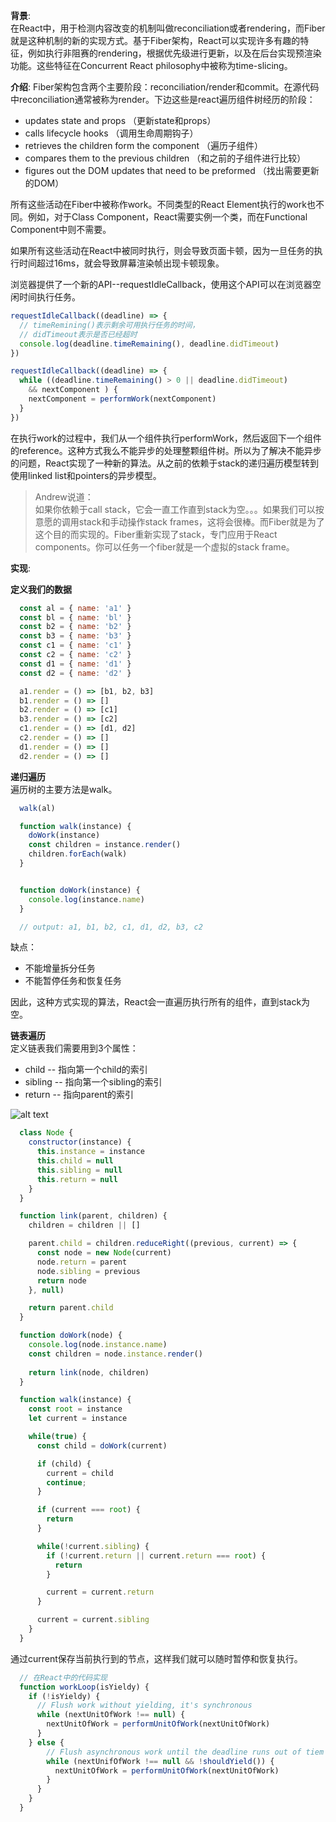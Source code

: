 **背景**:  
在React中，用于检测内容改变的机制叫做reconciliation或者rendering，而Fiber就是这种机制的新的实现方式。基于Fiber架构，React可以实现许多有趣的特征，例如执行非阻赛的rendering，根据优先级进行更新，以及在后台实现预渲染功能。这些特征在Concurrent React philosophy中被称为time-slicing。

**介绍**:
Fiber架构包含两个主要阶段：reconciliation/render和commit。在源代码中reconciliation通常被称为render。下边这些是react遍历组件树经历的阶段：

* updates state and props （更新state和props）
* calls lifecycle hooks （调用生命周期钩子）
* retrieves the children form the component （遍历子组件）
* compares them to the previous children （和之前的子组件进行比较）
* figures out the DOM updates that need to be preformed （找出需要更新的DOM）

所有这些活动在Fiber中被称作work。不同类型的React Element执行的work也不同。例如，对于Class Component，React需要实例一个类，而在Functional Component中则不需要。

如果所有这些活动在React中被同时执行，则会导致页面卡顿，因为一旦任务的执行时间超过16ms，就会导致屏幕渲染帧出现卡顿现象。

浏览器提供了一个新的API--requestIdleCallback，使用这个API可以在浏览器空闲时间执行任务。
```js
requestIdleCallback((deadline) => {
  // timeRemining()表示剩余可用执行任务的时间，
  // didTimeout表示是否已经超时
  console.log(deadline.timeRemaining(), deadline.didTimeout)
})

requestIdleCallback((deadline) => {
  while ((deadline.timeRemaining() > 0 || deadline.didTimeout) 
    && nextComponent ) {
    nextComponent = performWork(nextComponent)
  }
})
```

在执行work的过程中，我们从一个组件执行performWork，然后返回下一个组件的reference。这种方式我么不能异步的处理整颗组件树。所以为了解决不能异步的问题，React实现了一种新的算法。从之前的依赖于stack的递归遍历模型转到使用linked list和pointers的异步模型。  

> Andrew说道：  
> 如果你依赖于call stack，它会一直工作直到stack为空。。。如果我们可以按意愿的调用stack和手动操作stack frames，这将会很棒。而Fiber就是为了这个目的而实现的。Fiber重新实现了stack，专门应用于React components。你可以任务一个fiber就是一个虚拟的stack frame。

**实现**:

**定义我们的数据**  
```js
  const al = { name: 'a1' }
  const bl = { name: 'bl' }
  const b2 = { name: 'b2' }
  const b3 = { name: 'b3' }
  const c1 = { name: 'c1' }
  const c2 = { name: 'c2' }
  const d1 = { name: 'd1' }
  const d2 = { name: 'd2' }

  a1.render = () => [b1, b2, b3]
  b1.render = () => []
  b2.render = () => [c1]
  b3.render = () => [c2]
  c1.render = () => [d1, d2]
  c2.render = () => []
  d1.render = () => []
  d2.render = () => []
```


**递归遍历**  
遍历树的主要方法是walk。
```js
  walk(al)

  function walk(instance) {
    doWork(instance)
    const children = instance.render()
    children.forEach(walk)
  }


  function doWork(instance) {
    console.log(instance.name)
  }

  // output: a1, b1, b2, c1, d1, d2, b3, c2
```

缺点：
* 不能增量拆分任务
* 不能暂停任务和恢复任务

因此，这种方式实现的算法，React会一直遍历执行所有的组件，直到stack为空。

**链表遍历**  
定义链表我们需要用到3个属性：
* child -- 指向第一个child的索引
* sibling -- 指向第一个sibling的索引
* return -- 指向parent的索引

![alt text](https://cdn-images-1.medium.com/max/800/1*7dsyUaUpKbFG7EoNR9Cu2w.png)

```js
  class Node {
    constructor(instance) {
      this.instance = instance
      this.child = null
      this.sibling = null
      this.return = null
    }
  }

  function link(parent, children) {
    children = children || []

    parent.child = children.reduceRight((previous, current) => {
      const node = new Node(current)
      node.return = parent
      node.sibling = previous
      return node
    }, null)

    return parent.child
  }

  function doWork(node) {
    console.log(node.instance.name)
    const children = node.instance.render()
    
    return link(node, children)
  }

  function walk(instance) {
    const root = instance
    let current = instance

    while(true) {
      const child = doWork(current)

      if (child) {
        current = child
        continue;
      }

      if (current === root) {
        return
      }

      while(!current.sibling) {
        if (!current.return || current.return === root) {
          return
        }

        current = current.return
      }

      current = current.sibling
    }
  }
```

通过current保存当前执行到的节点，这样我们就可以随时暂停和恢复执行。

```js
  // 在React中的代码实现
  function workLoop(isYieldy) {
    if (!isYieldy) {
      // Flush work without yielding, it's synchronous
      while (nextUnitOfWork !== null) {
        nextUnitOfWork = performUnitOfWork(nextUnitOfWork)
      } 
    } else {
        // Flush asynchronous work until the deadline runs out of tiem
        while (nextUnifOfWork !== null && !shouldYield()) {
          nextUnitOfWork = performUnitOfWork(nextUnitOfWork)
        }
      }
    }
  }
```